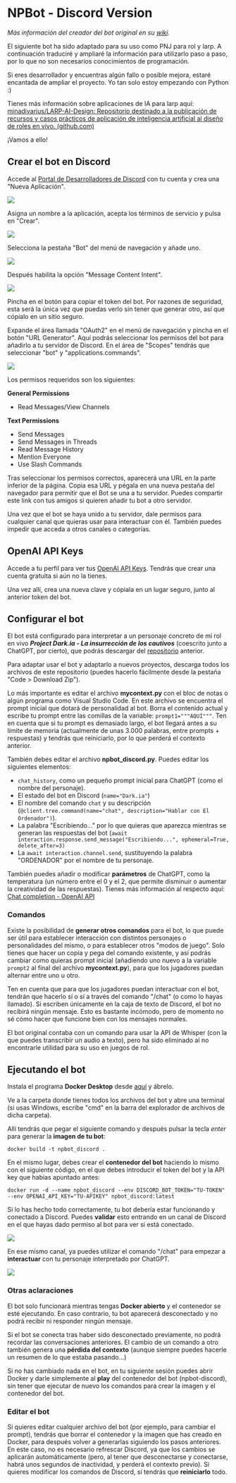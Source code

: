 # NPBot - Discord Version

*Más información del creador del bot original en su  [wiki](https://github.com/tplesetz/chatgpt-turbo-discord-bot/wiki).*

El siguiente bot ha sido adaptado para su uso como PNJ para rol y larp. A continuación traduciré y ampliaré la información para utilizarlo paso a paso, por lo que no son necesarios conocimientos de programación.

Si eres desarrollador y encuentras algún fallo o posible mejora, estaré encantada de ampliar el proyecto. Yo tan solo estoy empezando con Python :)

Tienes más información sobre aplicaciones de IA para larp aquí: [minadivarius/LARP-AI-Design: Repositorio destinado a la publicación de recursos y casos prácticos de aplicación de inteligencia artificial al diseño de roles en vivo. (github.com)](https://github.com/minadivarius/LARP-AI-Design)

¡Vamos a ello!

## Crear el bot en Discord

Accede al [Portal de Desarrolladores de Discord](https://discord.com/developers/applications) con tu cuenta y crea una "Nueva Aplicación".

![](https://miro.medium.com/v2/resize:fit:1012/format:webp/1*fpWfKMZLU1eNWgj456pWpg.png)


Asigna un nombre a la aplicación, acepta los términos de servicio y pulsa en "Crear".

![](https://miro.medium.com/v2/resize:fit:1400/format:webp/1*BYHuVlINNzhHVBczOf2Lng.png)



Selecciona la pestaña "Bot" del menú de navegación y añade uno.

![](https://miro.medium.com/v2/resize:fit:1400/format:webp/1*yGTAfqulVL9MPqDZ9OGIkw.png)


Después habilita la opción "Message Content Intent".

![](https://miro.medium.com/v2/resize:fit:1400/format:webp/1*khZ71ASO2ZwjaoM41tIHfw.png)


Pincha en el botón para copiar el token del bot. Por razones de seguridad, esta será la única vez que puedas verlo sin tener que generar otro, así que cópialo en un sitio seguro.

Expande el área llamada "OAuth2" en el menú de navegación y pincha en el botón "URL Generator". Aquí podrás seleccionar los permisos del bot para añadirlo a tu servidor de Discord. En el área de "Scopes" tendrás que seleccionar "bot" y "applications.commands".

![](https://miro.medium.com/v2/resize:fit:1400/format:webp/1*11cRb3HW96HhKRh_YYG9wA.png)

Los permisos requeridos son los siguientes:

**General Permissions**

* Read Messages/View Channels

**Text Permissions**

* Send Messages
* Send Messages in Threads
* Read Message History
* Mention Everyone
* Use Slash Commands


Tras seleccionar los permisos correctos, aparecerá una URL en la parte inferior de la página. Copia esa URL y pégala en una nueva pestaña del navegador para permitir que el Bot se una a tu servidor. Puedes compartir este link con tus amigos si quieren añadir tu bot a otro servidor.

Una vez que el bot se haya unido a tu servidor, dale permisos para cualquier canal que quieras usar para interactuar con él. También puedes impedir que acceda a otros canales o categorías.

## OpenAI API Keys

Accede a tu perfil para ver tus [OpenAI API Keys](https://platform.openai.com/account/api-keys). Tendrás que crear una cuenta gratuita si aún no la tienes.

Una vez allí, crea una nueva clave y cópiala en un lugar seguro, junto al anterior token del bot.


## Configurar el bot

El bot está configurado para interpretar a un personaje concreto de mi rol en vivo ***Project Dark.ia - La insurrección de los cautivos*** (coescrito junto a ChatGPT, por cierto), que podrás descargar del [repositorio](https://github.com/minadivarius/LARP-AI-Design) anterior.

Para adaptar usar el bot y adaptarlo a nuevos proyectos, descarga todos los archivos de este repositorio (puedes hacerlo fácilmente desde la pestaña "Code > Download Zip").

Lo más importante es editar el archivo **mycontext.py** con el bloc de notas o algún programa como Visual Studio Code. En este archivo se encuentra el prompt inicial que dotará de personalidad al bot. Borra el contenido actual y escribe tu prompt entre las comillas de la variable: `prompt1="""AQUÍ"""`. Ten en cuenta que si tu prompt es demasiado largo, el bot llegará antes a su límite de memoria (actualmente de unas 3.000 palabras, entre prompts + respuestas) y tendrás que reiniciarlo, por lo que perderá el contexto anterior.

También debes editar el archivo **npbot_discord.py**. Puedes editar los siguientes elementos:
-  `chat_history`, como un pequeño prompt inicial para ChatGPT (como el nombre del personaje).
- El estado del bot en Discord (`name="Dark.ia"`)
- El nombre del comando `chat` y su descripción (`@client.tree.command(name="chat", description="Hablar con El Ordenador")`).
- La palabra "Escribiendo..." por lo que quieras que aparezca mientras se generan las respuestas del bot (`await  interaction.response.send_message("Escribiendo...", ephemeral=True, delete_after=3)`
- La `await interaction.channel.send`, sustituyendo la palabra "ORDENADOR" por el nombre de tu personaje.

También puedes añadir o modificar **parámetros** de ChatGPT, como la temperatura (un número entre el 0 y el 2, que permite disminuir o aumentar la creatividad de las respuestas). Tienes más información al respecto aquí: [Chat completion - OpenAI API](https://platform.openai.com/docs/guides/chat)

### Comandos

Existe la posibilidad de **generar otros comandos** para el bot, lo que puede ser útil para establecer interacción con distintos personajes o personalidades del mismo, o para establecer otros "modos de juego". Solo tienes que hacer un copia y pega del comando existente, y así podrás cambiar como quieras prompt inicial (añadiendo uno nuevo a la variable `prompt2` al final del archivo **mycontext.py**), para que los jugadores puedan alternar entre uno u otro.

Ten en cuenta que para que los jugadores puedan interactuar con el bot, tendrán que hacerlo sí o sí a través del comando "/chat" (o como lo hayas llamado). Si escriben únicamente en la caja de texto de Discord, el bot no recibirá ningún mensaje. Esto es bastante incómodo, pero de momento no sé cómo hacer que funcione bien con los mensajes normales.

El bot original contaba con un comando para usar la API de Whisper (con la que puedes transcribir un audio a texto), pero ha sido eliminado al no encontrarle utilidad para su uso en juegos de rol.



## Ejecutando el bot

Instala el programa **Docker Desktop** desde [aquí](https://www.docker.com/products/docker-desktop/) y ábrelo.

Ve a la carpeta donde tienes todos los archivos del bot y abre una terminal (si usas Windows, escribe "cmd" en la barra del explorador de archivos de dicha carpeta).

Allí tendrás que pegar el siguiente comando y después pulsar la tecla *enter* para generar la **imagen de tu bot**:

```shell
docker build -t npbot_discord .
```

En el mismo lugar, debes crear el **contenedor del bot** haciendo lo mismo con el siguiente código, en el que debes introducir el token del bot y la API key que habías apuntado antes:

```shell
docker run -d --name npbot_discord --env DISCORD_BOT_TOKEN="TU-TOKEN" --env OPENAI_API_KEY="TU-APIKEY" npbot_discord:latest
```

Si lo has hecho todo correctamente, tu bot debería estar funcionando y conectado a Discord. Puedes **validar** esto entrando en un canal de Discord en el que hayas dado permiso al bot para ver si está conectado.


![](https://miro.medium.com/v2/resize:fit:640/format:webp/1*LYRC6AWOqEcF4p9A-Qf-jA.png)

En ese mismo canal, ya puedes utilizar el comando "/chat" para empezar a **interactuar** con tu personaje interpretado por ChatGPT.

![](https://miro.medium.com/v2/resize:fit:1400/1*_kbGjZB2vvQtfE3Ys5ACBg.gif)

### Otras aclaraciones
El bot solo funcionará mientras tengas **Docker abierto** y el contenedor se esté ejecutando. En caso contrario, tu bot aparecerá desconectado y no podrá recibir ni responder ningún mensaje.

Si el bot se conecta tras haber sido desconectado previamente, no podrá recordar las conversaciones anteriores. El cambio de un comando a otro también genera una **pérdida del contexto** (aunque siempre puedes hacerle un resumen de lo que estaba pasando...)

Si no has cambiado nada en el bot, en tu siguiente sesión puedes abrir Docker y darle simplemente al **play** del contenedor del bot (npbot-discord), sin tener que ejecutar de nuevo los comandos para crear la imagen y el contenedor del bot.


### Editar el bot

Si quieres editar cualquier archivo del bot (por ejemplo, para cambiar el prompt), tendrás que borrar el contenedor y la imagen que has creado en Docker, para después volver a generarlas siguiendo los pasos anteriores. En este caso, no es necesario refrescar Discord, ya que los cambios se aplicarán automáticamente (pero, al tener que desconectarse y conectarse, habrá unos segundos de inactividad, y perderá el contexto previo). Si quieres modificar los comandos de Discord, sí tendrás que **reiniciarlo** todo.
